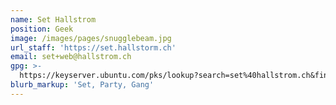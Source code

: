 ```yaml
---
name: Set Hallstrom
position: Geek
image: /images/pages/snugglebeam.jpg
url_staff: 'https://set.hallstorm.ch'
email: set+web@hallstrom.ch
gpg: >-
  https://keyserver.ubuntu.com/pks/lookup?search=set%40hallstrom.ch&fingerprint=on&op=index
blurb_markup: 'Set, Party, Gang'
---
```


